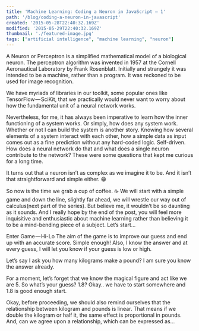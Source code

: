 ```yaml
---
title: 'Machine Learning: Coding a Neuron in JavaScript — 1'
path: '/blog/coding-a-neuron-in-javascript'
created: '2015-05-28T22:40:32.169Z'
modified: '2015-05-29T22:40:32.169Z'
thumbnail: './featured-image.jpg'
tags: ["artificial intelligence", "machine learning", "neuron"]
---
```

A Neuron or Perceptron is a simplified mathematical model of a biological neuron. The perceptron algorithm was invented in 1957 at the Cornell Aeronautical Laboratory by Frank Rosenblatt. Initially and strangely it was intended to be a machine, rather than a program. It was reckoned to be used for image recognition.

We have myriads of libraries in our toolkit, some popular ones like TensorFlow — SciKit, that we practically would never want to worry about how the fundamental unit of a neural network works.

Nevertheless, for me, it has always been imperative to learn how the inner functioning of a system works. Or simply, how does any system work. Whether or not I can build the system is another story. Knowing how several elements of a system interact with each other, how a simple data as input comes out as a fine prediction without any hard-coded logic. Self-driven. How does a neural network do that and what does a single neuron contribute to the network? These were some questions that kept me curious for a long time.

It turns out that a neuron isn’t as complex as we imagine it to be. And it isn’t that straightforward and simple either. 😁

So now is the time we grab a cup of coffee. ☕️
We will start with a simple game and down the line, slightly far ahead, we will wrestle our way out of calculus(next part of the series). But believe me, it wouldn’t be so daunting as it sounds. And I really hope by the end of the post, you will feel more inquisitive and enthusiastic about machine learning rather than believing it to be a mind-bending piece of a subject. Let’s start…

Enter Game — Hi-Lo
The aim of the game is to improve our guess and end up with an accurate score. Simple enough! Also, I know the answer and at every guess, I will let you know if your guess is low or high.

Let’s say I ask you how many kilograms make a pound? I am sure you know the answer already.

For a moment, let’s forget that we know the magical figure and act like we are 5. So what’s your guess? 1.8? Okay.. we have to start somewhere and 1.8 is good enough start.

Okay, before proceeding, we should also remind ourselves that the relationship between kilogram and pounds is linear. That means if we double the kilogram or half it, the same effect is proportional in pounds. And, can we agree upon a relationship, which can be expressed as…

